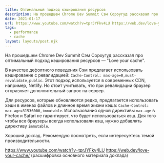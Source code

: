 ```yaml
---
title: Оптимальный подход кэширования ресурсов
description: На прошедшем Chrome Dev Summit Сэм Сороугуд рассказал про оптимальный подход кэширования ресурсов
date: 2021-01-17
url: https://www.youtube.com/watch?v=tprJYFkv4LU https://web.dev/love-your-cache/
tags:
  - performance
  - cache
layout: layouts/post.njk
---
```

На прошедшем Chrome Dev Summit Сэм Сороугуд рассказал про оптимальный подход кэширования ресурсов — "Love your cache".

В качестве дефолтного поведения Сэм предлагает использовать кэширование с ревалидацией: `Cache-Control: max-age=0,must-revalidate,public`. Этот подход используется в современных CDN, например, Netlify. Но стоит учитывать, что при ревалидации браузер отправляет дополнительный запрос на сервер.  

Для ресурсов, которые обновляются редко, предлагается использовать хэши в именах файлов и длинное время жизни кэша: `Cache-Control: max-age=31536000,immutable`. Использования одной директивы `max-age` в Firefox и Safari не гарантирует, что будет использоваться кэш. Для того чтобы все браузеры всегда использовали кэш, нужно добавлять директиву `immutable`.

Хороший доклад. Рекомендую посмотреть, если интересуетесь темой производительности.

https://www.youtube.com/watch?v=tprJYFkv4LU
https://web.dev/love-your-cache/ (расшифровка основного материала доклада)
